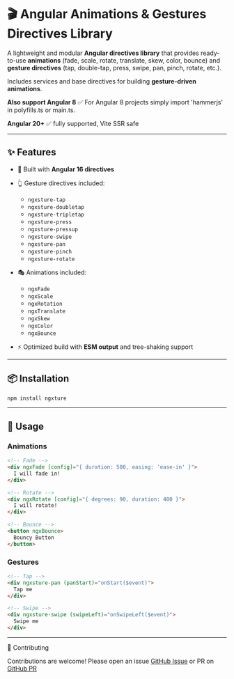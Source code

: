 # 🎬 Angular Animations & Gestures Directives Library

A lightweight and modular **Angular directives library** that provides ready-to-use **animations** (fade, scale, rotate, translate, skew, color, bounce) and **gesture directives** (tap, double-tap, press, swipe, pan, pinch, rotate, etc.).

Includes services and base directives for building **gesture-driven animations**.

**Also support Angular 8**
✅ For Angular 8 projects simply import 'hammerjs' in polyfills.ts or main.ts.

**Angular 20+**
✅ fully supported, Vite SSR safe

---

## ✨ Features

- 🚀 Built with **Angular 16 directives**
- 👆 Gesture directives included:
  - `ngxsture-tap`
  - `ngxsture-doubletap`
  - `ngxsture-tripletap`
  - `ngxsture-press`
  - `ngxsture-pressup`
  - `ngxsture-swipe`
  - `ngxsture-pan`
  - `ngxsture-pinch`
  - `ngxsture-rotate`
- 🎭 Animations included:
  - `ngxFade`
  - `ngxScale`
  - `ngxRotation`
  - `ngxTranslate`
  - `ngxSkew`
  - `ngxColor`
  - `ngxBounce`

- ⚡ Optimized build with **ESM output** and tree-shaking support

---

## 📦 Installation

```bash
npm install ngxture
```

---

## 🚀 Usage

### Animations

```html
<!-- Fade -->
<div ngxFade [config]="{ duration: 500, easing: 'ease-in' }">
  I will fade in!
</div>

<!-- Rotate -->
<div ngxRotate [config]="{ degrees: 90, duration: 400 }">
  I will rotate!
</div>

<!-- Bounce -->
<button ngxBounce>
  Bouncy Button
</button>
```

### Gestures

```html
<!-- Tap -->
<div ngxsture-pan (panStart)="onStart($event)">
  Tap me
</div>

<!-- Swipe -->
<div ngxsture-swipe (swipeLeft)="onSwipeLeft($event)">
  Swipe me
</div>
```
---

🤝 Contributing

Contributions are welcome!
Please open an issue [GitHub Issue](https://github.com/gianpierreVelasquez/ngxture/issues) or PR on [GitHub PR](https://github.com/gianpierreVelasquez/ngxture/pulls)
